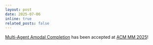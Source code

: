 ```yaml
---
layout: post
date: 2025-07-06
inline: true
related_posts: false
---
```


[Multi-Agent Amodal Completion]() has been accepted at [ACM MM 2025](https://acmmm2025.org/)! 